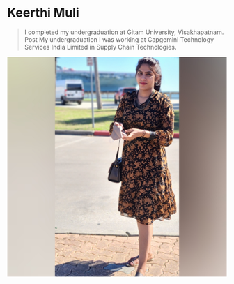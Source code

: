 # Keerthi Muli
> I completed my undergraduation at Gitam University, Visakhapatnam. Post My undergraduation I was working at Capgemini Technology Services India Limited in Supply Chain Technologies.


![Click Here to View the Image](Keerthi_Muli.jpg)
